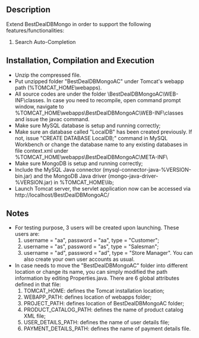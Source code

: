 ## Description
Extend BestDealDBMongo in order to support the following features/functionalities:
1. Search Auto-Completion

## Installation, Compilation and Execution
- Unzip the compressed file.
- Put unzipped folder "BestDealDBMongoAC" under Tomcat's webapp path (%TOMCAT_HOME\webapps).
- All source codes are under the folder \BestDealDBMongoAC\WEB-INF\classes. In case you need to recompile, open command prompt window, navigate to %TOMCAT_HOME\webapps\BestDealDBMongoAC\WEB-INF\classes and issue the javac command.
- Make sure MySQL database is setup and running correctly;
- Make sure an database called "LocalDB" has been created previously. If not, issue "CREATE DATABASE LocalDB;" command in MySQL Workbench or change the database name to any existing databases in file context.xml under %TOMCAT_HOME\webapps\BestDealDBMongoAC\META-INF\
- Make sure MongoDB is setup and running correctly;
- Include the MySQL Java connector (mysql-connector-java-%VERSION-bin.jar) and the MongoDB Java driver (mongo-java-driver-%VERSION.jar) in %TOMCAT_HOME\lib;
- Launch Tomcat server, the servlet application now can be accessed via http://localhost/BestDealDBMongoAC/

## Notes
- For testing purpose, 3 users will be created upon launching. These users are:
    1. username = "aa", password = "aa", type = "Customer";
    2. username = "as", password = "as", type = "Salesman";
    3. username = "ad", password = "ad", type = "Store Manager".
You can also create your own user accounts as usual.
- In case needs to move the "BestDealDBMongoAC" folder into different location or change its name, you can simply modified the path information by editing Properties.java. There are 6 global attributes defined in that file:
    1. TOMCAT_HOME: defines the Tomcat installation location;
    2. WEBAPP_PATH: defines location of webapps folder;
    3. PROJECT_PATH: defines location of BestDealDBMongoAC folder;
    4. PRODUCT_CATALOG_PATH: defines the name of product catalog XML file;
    5. USER_DETAILS_PATH: defines the name of user details file;
    6. PAYMENT_DETAILS_PATH: defines the name of payment details file.
